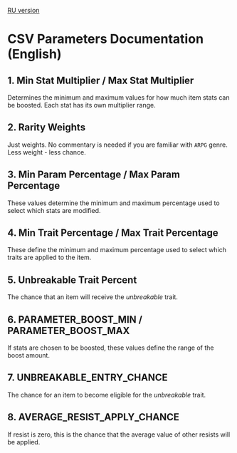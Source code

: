 [RU version](CSV_RU.md)

# CSV Parameters Documentation (English)

## 1. Min Stat Multiplier / Max Stat Multiplier

Determines the minimum and maximum values for how much item stats can be boosted. Each stat has its own multiplier range.

## 2. Rarity Weights

Just weights. No commentary is needed if you are familiar with `ARPG` genre.
Less weight - less chance.

## 3. Min Param Percentage / Max Param Percentage

These values determine the minimum and maximum percentage used to select which stats are modified.

## 4. Min Trait Percentage / Max Trait Percentage

These define the minimum and maximum percentage used to select which traits are applied to the item.

## 5. Unbreakable Trait Percent

The chance that an item will receive the *unbreakable* trait.

## 6. PARAMETER_BOOST_MIN / PARAMETER_BOOST_MAX

If stats are chosen to be boosted, these values define the range of the boost amount.

## 7. UNBREAKABLE_ENTRY_CHANCE

The chance for an item to become eligible for the *unbreakable* trait.

## 8. AVERAGE_RESIST_APPLY_CHANCE

If resist is zero, this is the chance that the average value of other resists will be applied.